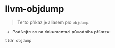 # llvm-objdump

> Tento příkaz je aliasem pro `objdump`.

- Podívejte se na dokumentaci původního příkazu:

`tldr objdump`
